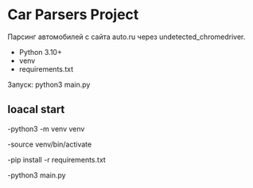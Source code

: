 # Car Parsers Project

Парсинг автомобилей с сайта auto.ru через undetected_chromedriver.

- Python 3.10+
- venv
- requirements.txt

Запуск:
python3 main.py


## loacal start
-python3 -m venv venv

-source venv/bin/activate   

-pip install -r requirements.txt

-python3 main.py
